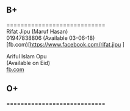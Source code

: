 ## B+
============================  
Rifat Jipu (Maruf Hasan)   
01947838806 (Available 03-06-18)  
[fb.com)[https://www.facebook.com/rifat.jipu  ]


Ariful Islam Opu  
(Available on Eid)  
[fb.com](https://www.facebook.com/profile.php?id=100013231292919&fref=gc&dti=744858605683867)



## O+
============================
